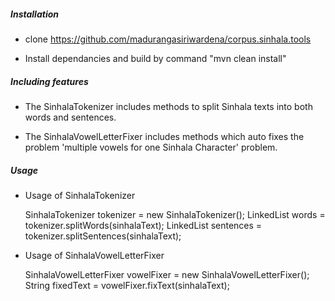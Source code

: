 <H5>Installation </H5>

* clone https://github.com/madurangasiriwardena/corpus.sinhala.tools

* Install dependancies and build by command "mvn clean install"

<H5>Including features </H5>

* The SinhalaTokenizer includes methods to split Sinhala texts into both words and sentences.

* The SinhalaVowelLetterFixer includes methods which auto fixes the problem 'multiple vowels for one Sinhala Character' problem.

<H5> Usage </H5>

* Usage of SinhalaTokenizer

	SinhalaTokenizer tokenizer = new SinhalaTokenizer();
	LinkedList<String> words = tokenizer.splitWords(sinhalaText);
	LinkedList<String> sentences = tokenizer.splitSentences(sinhalaText);

* Usage of SinhalaVowelLetterFixer

	SinhalaVowelLetterFixer vowelFixer = new SinhalaVowelLetterFixer();
	String fixedText = vowelFixer.fixText(sinhalaText);

